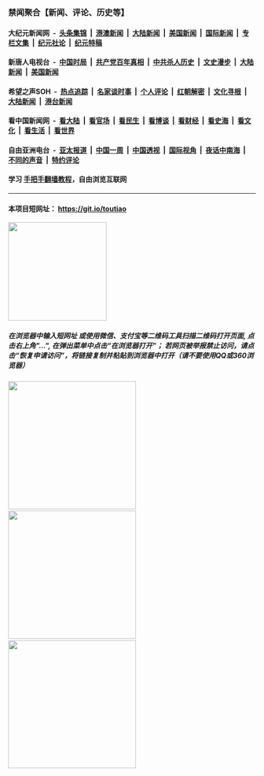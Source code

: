 ### 禁闻聚合【新闻、评论、历史等】

#### 大纪元新闻网 &nbsp;-&nbsp; [头条集锦](indexes/E头条集锦.md?t=02131302) &nbsp;|&nbsp; [港澳新闻](indexes/E港澳新闻.md?t=02131302)  &nbsp;|&nbsp; [大陆新闻](indexes/E大陆新闻.md?t=02131302) &nbsp;|&nbsp; [美国新闻](indexes/E美国新闻.md?t=02131302) &nbsp;|&nbsp; [国际新闻](indexes/E国际新闻.md?t=02131302) &nbsp;|&nbsp; [专栏文集](indexes/E专栏文集.md?t=02131302) &nbsp;|&nbsp; [纪元社论](indexes/E纪元社论.md?t=02131302) &nbsp;|&nbsp; [纪元特稿](indexes/E纪元特稿.md?t=02131302) 

#### 新唐人电视台 &nbsp;-&nbsp; [中国时局](indexes/N中国时局.md?t=02131302) &nbsp;|&nbsp; [共产党百年真相](indexes/N共产党百年真相.md?t=02131302) &nbsp;|&nbsp; [中共杀人历史](indexes/N中共杀人历史.md?t=02131302) &nbsp;|&nbsp; [文史漫步](indexes/N文史漫步.md?t=02131302) &nbsp;|&nbsp; [大陆新闻](indexes/N大陆新闻.md?t=02131302) &nbsp;|&nbsp; [美国新闻](indexes/N美国新闻.md?t=02131302)

#### 希望之声SOH &nbsp;-&nbsp; [热点追踪](indexes/H热点追踪.md?t=02131302) &nbsp;|&nbsp; [名家谈时事](indexes/H名家谈时事.md?t=02131302) &nbsp;|&nbsp; [个人评论](indexes/H个人评论.md?t=02131302)  &nbsp;|&nbsp; [红朝解密](indexes/H红朝解密.md?t=02131302) &nbsp;|&nbsp; [文化寻根](indexes/H文化寻根.md?t=02131302) &nbsp;|&nbsp; [大陆新闻](indexes/H大陆新闻.md?t=02131302) &nbsp;|&nbsp; [港台新闻](indexes/H港台新闻.md?t=02131302)

#### 看中国新闻网 &nbsp;-&nbsp; [看大陆](indexes/S看大陆.md?t=02131302) &nbsp;|&nbsp; [看官场](indexes/S看官场.md?t=02131302) &nbsp;|&nbsp; [看民生](indexes/S看民生.md?t=02131302)  &nbsp;|&nbsp; [看博谈](indexes/S看博谈.md?t=02131302) &nbsp;|&nbsp; [看财经](indexes/S看财经.md?t=02131302) &nbsp;|&nbsp; [看史海](indexes/S看史海.md?t=02131302) &nbsp;|&nbsp; [看文化](indexes/S看文化.md?t=02131302) &nbsp;|&nbsp; [看生活](indexes/S看生活.md?t=02131302) &nbsp;|&nbsp; [看世界](indexes/S看世界.md?t=02131302)

#### 自由亚洲电台 &nbsp;-&nbsp; [亚太报道](indexes/R亚太报道.md?t=02131302) &nbsp;|&nbsp; [中国一周](indexes/R中国一周.md?t=02131302) &nbsp;|&nbsp; [中国透视](indexes/R中国透视.md?t=02131302)  &nbsp;|&nbsp; [国际视角](indexes/R国际视角.md?t=02131302) &nbsp;|&nbsp; [夜话中南海](indexes/R夜话中南海.md?t=02131302) &nbsp;|&nbsp; [不同的声音](indexes/R不同的声音.md?t=02131302) &nbsp;|&nbsp; [特约评论](indexes/R特约评论.md?t=02131302)

#### 学习 [手把手翻墙教程](https://github.com/gfw-breaker/guides/wiki)，自由浏览互联网

----

#### 本项目短网址： https://git.io/toutiao
<img src="https://raw.githubusercontent.com/gfw-breaker/banned-news/master/scripts/img/qr.png" width="200px"/>  

##### 在浏览器中输入短网址 或使用微信、支付宝等二维码工具扫描二维码打开页面, 点击右上角"...", 在弹出菜单中点击“在浏览器打开”； 若网页被举报禁止访问，请点击“恢复申请访问”，将链接复制并粘贴到浏览器中打开（请不要使用QQ或360浏览器）

<img src="https://raw.githubusercontent.com/gfw-breaker/banned-news/master/scripts/img/1.png" width="260px"/> &nbsp; <img src="https://raw.githubusercontent.com/gfw-breaker/banned-news/master/scripts/img/2.png" width="260px"/> &nbsp; <img src="https://raw.githubusercontent.com/gfw-breaker/banned-news/master/scripts/img/3.png" width="260px"/>
